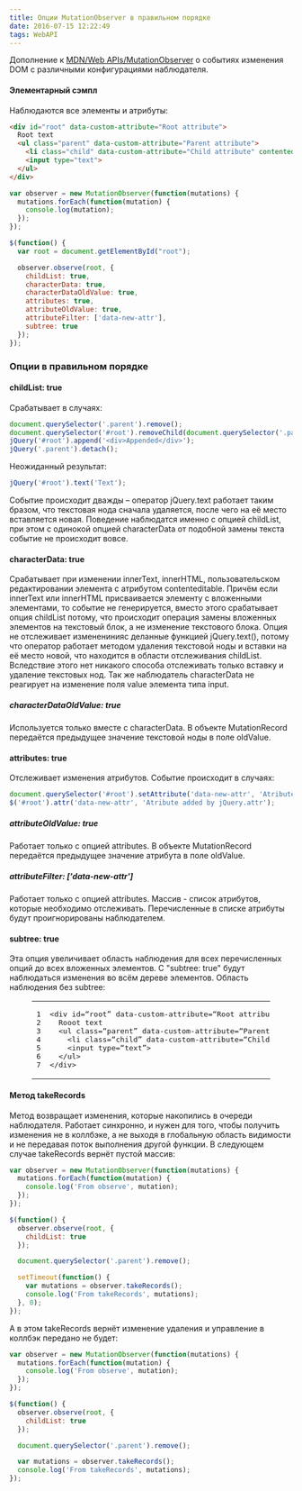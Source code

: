 ```yaml
---
title: Опции MutationObserver в правильном порядке
date: 2016-07-15 12:22:49
tags: WebAPI
---
```


Дополнение к [MDN/Web APIs/MutationObserver](https://developer.mozilla.org/en/docs/Web/API/MutationObserver) о событиях изменения DOM с различными конфигурациями наблюдателя.

#### Элементарный сэмпл
Наблюдаются все элементы и атрибуты:
``` html
<div id="root" data-custom-attribute="Root attribute">
  Root text
  <ul class="parent" data-custom-attribute="Parent attribute">
    <li class="child" data-custom-attribute="Child attribute" contenteditable="true">Child text</li>
    <input type="text">
  </ul>
</div>
```

``` js
var observer = new MutationObserver(function(mutations) {
  mutations.forEach(function(mutation) {
    console.log(mutation);
  });
});

$(function() {
  var root = document.getElementById("root");

  observer.observe(root, {
    childList: true,
    characterData: true,
    characterDataOldValue: true,
    attributes: true,
    attributeOldValue: true,
    attributeFilter: ['data-new-attr'],
    subtree: true
  });
});

```
### Опции в правильном порядке
#### childList: true
Срабатывает в случаях:
``` js
document.querySelector('.parent').remove();
document.querySelector('#root').removeChild(document.querySelector('.parent'))
jQuery('#root').append('<div>Appended</div>');
jQuery('.parent').detach();
```

Неожиданный результат:
``` js
jQuery('#root').text('Text');
```
Событие происходит дважды – оператор jQuery.text работает таким бразом, что текстовая нода сначала удаляется, после чего на её место вставляется новая. Поведение наблюдатся именно с опцией childList, при этом с одинокой опцией characterData от подобной замены текста событие не происходит вовсе.

#### characterData: true
Срабатывает при изменении innerText, innerHTML, пользовательском редактировании элемента с атрибутом contenteditable.
Причём если innerText или innerHTML присваивается элементу с вложенными элементами, то событие не генерируется, вместо этого срабатывает опция childList потому, что происходит операция замены вложенных элементов на текстовый блок, а не изменение текстового блока.
Опция не отслеживает измененинияс деланные функцией jQuery.text(), потому что оператор работает методом удаления текстовой ноды и вставки на её место новой, что находится в области отслеживания childList. Вследствие этого нет никакого способа отслеживать только вставку и удаление текстовых нод.
Так же наблюдатель characterData не реагирует на изменение поля value элемента типа input.

##### characterDataOldValue: true
Используется только вместе с characterData. В объекте MutationRecord передаётся предыдущее значение текстовой ноды в поле oldValue.

#### attributes: true
Отслеживает изменения атрибутов. Событие происходит в случаях:
``` js
document.querySelector('#root').setAttribute('data-new-attr', 'Atribute added by Element.setAttribute');
$('#root').attr('data-new-attr', 'Atribute added by jQuery.attr');
```
##### attributeOldValue: true
Работает только с опцией attributes. В объекте MutationRecord передаётся предыдущее значение атрибута в поле oldValue.

##### attributeFilter: ['data-new-attr']
Работает только с опцией attributes. Массив - список атрибутов, которые необходимо отслеживать. Перечисленные в списке атрибуты будут проигнорированы наблюдателем.

#### subtree: true
Эта опция увеличивает область наблюдения для всех перечисленных опций до всех вложенных элементов.
С "subtree: true" будут наблюдаться изменения во всём дереве элементов.
Область наблюдения без subtree:
<figure class="highlight html"><table><tbody><tr><td class="gutter"><pre><div class="line">1</div><div class="line">2</div><div class="line">3</div><div class="line">4</div><div class="line">5</div><div class="line">6</div><div class="line">7</div></pre></td><td class="code"><pre><div class="line"><span class="tag"><span class="disabled">&lt;</span><span class="name"><span class="disabled">div</span></span> <span class="attr">id</span>=<span class="string">“root”</span> <span class="attr">data-custom-attribute</span>=<span class="string">“Root attribute”</span><span class="disabled">&gt;</span></span></div><div class="line">  Rooot text</div><div class="line">  <span class="tag">&lt;<span class="name">ul</span><span class="disabled"> <span class="attr">class</span>=<span class="string">“parent”</span> <span class="attr">data-custom-attribute</span>=<span class="string">“Parent attribute”</span></span>&gt;</span></div><div class="line"><span class="disabled">    <span class="tag">&lt;<span class="name">li</span> <span class="attr">class</span>=<span class="string">“child”</span> <span class="attr">data-custom-attribute</span>=<span class="string">“Child attribute”</span> <span class="attr">contenteditable</span>=<span class="string">“true”</span>&gt;</span>Child text<span class="tag">&lt;/<span class="name">li</span>&gt;</span></span></div><div class="line"><span class="disabled">    <span class="tag">&lt;<span class="name">input</span> <span class="attr">type</span>=<span class="string">“text”</span>&gt;</span></span></div><div class="line">  <span class="tag">&lt;/<span class="name">ul</span>&gt;</span></div><div class="line"><span class="tag">&lt;/<span class="name">div</span>&gt;</span></div></pre></td></tr></tbody></table></figure>

#### Метод takeRecords
Метод возвращает изменения, которые накопились в очереди наблюдателя. Работает синхронно, и нужен для того, чтобы получить изменения не в коллбэке, а не выходя в глобальную область видимости и не передавая поток выполнения другой функции.
В следующем случае takeRecords вернёт пустой массив:
``` js
var observer = new MutationObserver(function(mutations) {
  mutations.forEach(function(mutation) {
    console.log('From observe', mutation);
  });
});

$(function() {
  observer.observe(root, {
    childList: true
  });

  document.querySelector('.parent').remove();

  setTimeout(function() {
    var mutations = observer.takeRecords();
    console.log('From takeRecords', mutations);
  }, 0);
});
```

А в этом takeRecords вернёт изменение удаления и управление в коллбэк передано не будет:
``` js
var observer = new MutationObserver(function(mutations) {
  mutations.forEach(function(mutation) {
    console.log('From observe', mutation);
  });
});

$(function() {
  observer.observe(root, {
    childList: true
  });

  document.querySelector('.parent').remove();

  var mutations = observer.takeRecords();
  console.log('From takeRecords', mutations);
});
```
